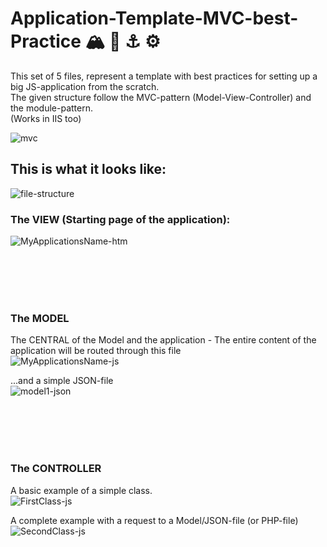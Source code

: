 # Application-Template-MVC-best-Practice :mountain_snow:  :compass:  :anchor:  :gear:
This set of 5 files, represent a template with best practices for setting up a big JS-application from the scratch. 
<br>
The given structure follow the MVC-pattern (Model-View-Controller) and the module-pattern.
<br>
(Works in IIS too)
<br>

![mvc](https://github.com/Reinerth/Application-Template-MVC-best-Practice/assets/85163640/3a297aa7-3585-4874-9b1f-9781fbdc0fac)


## This is what it looks like: 


![file-structure](https://github.com/Reinerth/Application-Template-MVC-best-Practice/assets/85163640/89a1e2b5-ec33-4bbb-bdd7-0a8f7f562968)

### The VIEW (Starting page of the application):
![MyApplicationsName-htm](https://github.com/Reinerth/Application-Template-MVC-best-Practice/assets/85163640/1557dcad-8358-4ae9-9d91-2c0e539f7db3)


<br><br><br><br>
### The MODEL<br>
The CENTRAL of the Model and the application - The entire content of the application will be routed through this file<br>
![MyApplicationsName-js](https://github.com/Reinerth/Application-Template-MVC-best-Practice/assets/85163640/ff1130e1-32eb-4dac-a173-a6539ccf1e37)

...and a simple JSON-file<br>
![model1-json](https://github.com/Reinerth/Application-Template-MVC-best-Practice/assets/85163640/cff89d2e-ccaf-4231-9040-6718d4188ef9)


<br><br><br><br>
### The CONTROLLER<br>
A basic example of a simple class.<br>
![FirstClass-js](https://github.com/Reinerth/Application-Template-MVC-best-Practice/assets/85163640/900572f7-b732-47be-9bb9-5d4ac04da701)

A complete example with a request to a Model/JSON-file (or PHP-file) <br>
![SecondClass-js](https://github.com/Reinerth/Application-Template-MVC-best-Practice/assets/85163640/29ff6c98-e465-40cf-a768-754f65bfba2e)

<br><br><br><br><br><br><br><br><br><br>


